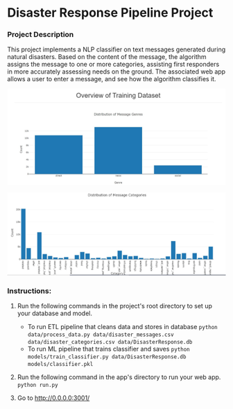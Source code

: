 # Disaster Response Pipeline Project

### Project Description
This project implements a NLP classifier on text messages generated during natural disasters. Based on the content of the message, the algorithm assigns the message to one or more categories, assisting first responders in more accurately assessing needs on the ground. The associated web app allows a user to enter a message, and see how the algorithm classifies it.

![image](plot1_snapshot.jpg)

![image](plot2_snapshot.jpg)

### Instructions:
1. Run the following commands in the project's root directory to set up your database and model.

    - To run ETL pipeline that cleans data and stores in database
        `python data/process_data.py data/disaster_messages.csv data/disaster_categories.csv data/DisasterResponse.db`
    - To run ML pipeline that trains classifier and saves
        `python models/train_classifier.py data/DisasterResponse.db models/classifier.pkl`

2. Run the following command in the app's directory to run your web app.
    `python run.py`

3. Go to http://0.0.0.0:3001/
